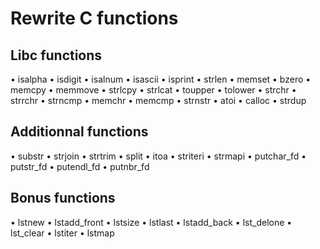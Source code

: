 # Rewrite C functions

## Libc functions
• isalpha
• isdigit
• isalnum
• isascii
• isprint
• strlen
• memset
• bzero
• memcpy
• memmove
• strlcpy
• strlcat
• toupper
• tolower
• strchr
• strrchr
• strncmp
• memchr
• memcmp
• strnstr
• atoi
• calloc
• strdup

## Additionnal functions
• substr
• strjoin
• strtrim
• split
• itoa
• striteri
• strmapi
• putchar_fd
• putstr_fd
• putendl_fd
• putnbr_fd

## Bonus functions
• lstnew
• lstadd_front
• lstsize
• lstlast
• lstadd_back
• lst_delone
• lst_clear
• lstiter
• lstmap
